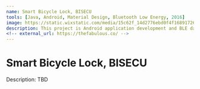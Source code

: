 ```yaml
---
name: Smart Bicycle Lock, BISECU
tools: [Java, Android, Material Design, Bluetooth Low Energy, 2016]
image: https://static.wixstatic.com/media/15c62f_14d2776ebd0f4f168917264de631ee06~mv2.png/v1/fill/w_489,h_367,al_c,q_85,usm_0.66_1.00_0.01/15c62f_14d2776ebd0f4f168917264de631ee06~mv2.webp
description: This project is Android application development and BLE data analytics for smart bicycle lock, BISECU.
<!-- external_url: https://thefabulous.co/ -->
---
```


# Smart Bicycle Lock, BISECU

Description: TBD <br>